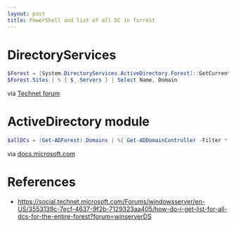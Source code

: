 ```yaml
---
layout: post
title: PowerShell and list of all DC in forrest  
---
```

# DirectoryServices 
```powershell 
$Forest = [System.DirectoryServices.ActiveDirectory.Forest]::GetCurrentForest()
$Forest.Sites | % { $_.Servers } | Select Name, Domain
```
via [Technet forum](https://social.technet.microsoft.com/Forums/windowsserver/en-US/3553139c-7ecf-4637-9f2b-7129323aa405/how-do-i-get-list-for-all-dcs-for-the-entire-forest?forum=winserverDS)

# ActiveDirectory module 
```powershell 
$allDCs = (Get-ADForest).Domains | %{ Get-ADDomainController -Filter * -Server $_ }
```
via [docs.microsoft.com](https://docs.microsoft.com/en-us/powershell/module/activedirectory/get-adforest?view=winserver2012-ps)
# References 
- https://social.technet.microsoft.com/Forums/windowsserver/en-US/3553139c-7ecf-4637-9f2b-7129323aa405/how-do-i-get-list-for-all-dcs-for-the-entire-forest?forum=winserverDS